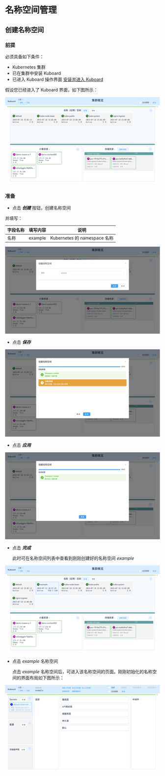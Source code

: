 # 名称空间管理

## 创建名称空间

### 前提

必须具备如下条件：

* Kubernetes 集群
* 已在集群中安装 Kuboard
* 已进入 Kuboard 操作界面 [安装并进入 Kuboard](/install/install-dashboard)



假设您已经进入了 Kuboard 界面，如下图所示：

![image-20190723105606081](./namespace-create.assets/image-20190723105606081.png)



### 准备

* 点击 ***创建*** 按钮，创建名称空间

并填写：

| 字段名称 | 填写内容 | 说明                         |
| -------- | -------- | ---------------------------- |
| 名称     | example  | Kubernetes 的 namespace 名称 |

![image-20190723105644937](./namespace-create.assets/image-20190723105644937.png)

* 点击 ***保存*** 

![image-20190723105722999](./namespace-create.assets/image-20190723105722999.png)

* 点击 ***应用***

![image-20190723105748435](./namespace-create.assets/image-20190723105748435.png)

* 点击 ***完成***

  此时可在名称空间列表中查看到刚刚创建好的名称空间 *example*

![image-20190723105809872](./namespace-create.assets/image-20190723105809872.png)

* 点击 *example* 名称空间

  点击 *example* 名称空间后，可进入该名称空间的页面。刚刚初始化的名称空间的界面布局如下图所示：

![image-20190723105830318](./namespace-create.assets/image-20190723105830318.png)